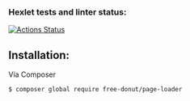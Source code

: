### Hexlet tests and linter status:
[![Actions Status](https://github.com/free-donut/php-testing-project-lvl1/workflows/hexlet-check/badge.svg)](https://github.com/free-donut/php-testing-project-lvl1/actions)

## Installation:

Via Composer

``` bash
$ composer global require free-donut/page-loader
